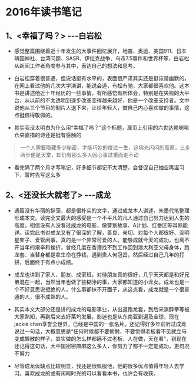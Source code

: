 # 2016年读书笔记

## 1、<幸福了吗？>	   ---白岩松

- 感觉整篇围绕着近十年发生的大事件回忆展开，地震、奥运、美国911、日本靖国神社、台湾问题、SASR、伊拉克战争、乌市7.5事件和世界杯等，白岩松从新闻工作者角度参与其中，表达自己的想法和思考。

- 白岩松穿着很普通，但说话挺有水平的，表面很严肃其实还是挺诙谐幽默的，在网上看过他的几次大学演讲，能说会道，有松有驰，大家都很喜欢他。这本书是讲述他近十年经历的一些事情，有所感悟有所体会，特别是在央视的大平台，从以前的不太透明到逐步改革变得越来越好，他是一个改革支持者。文中说他从三个节目的制片人退下来，让给年轻人，做自己内心喜欢做的事情，这点挺值得敬佩的。

- 其实我没太明白为什么用“幸福了吗？”这个标题，扉页上引用的六世达赖喇嘛仓央嘉措的诗还是挺有感触的

> 一个人需要隐藏多少秘密，才能巧妙的度过一生，这佛光闪闪的高原，三步两步便是天堂，却仍有那么多人因心事过重而走不动

- 看完隔了两个月才写笔记，好多细节都记不太清楚，会督促自己抽空再温习下，暂时先写这么多

## 2、<还没长大就老了> ---成龙

 - 通篇没有华丽的辞藻，都是很朴实的文字，通过成龙本人讲述，朱墨代笔整理形成本文。读完全文最大的感受是一个不平凡的凡人通过自己努力达到人生的高度，相信没有人没看过成龙的电影，像警察故事、A计划、红番区等耳熟能详。读完此书对成龙又有了很深的了解，善良、亲切、对每个人都很好、没明星架子、爱管闲事，真的是一个非常可爱的人。能够成就今天的成功，也离不开当年的艰辛和挫折，曾经几度在香港找不到工作回到澳大利亚父母身体，跑龙套、当替身都是拿生命在挣钱，遇到贵人何冠昌，然后经过自己几年的打拼，后面终于有点小成绩。
 
 - 成龙也讲到了家人、朋友、成家班，对待朋友真的很好，几乎天天都是和好兄弟混在一起，当然当年也做了些糊涂的事，大家都知道的小龙女。成龙也是一个不好意思说拒绝的人，什么事都抹不开面子，从这点看，成龙就是一个很普通的人，很不成熟的人。
 
-  其实本文大部分还是讲的成龙的电影事业，从出道跑龙套，到后来演醉拳等被大家熟知，再到后来去好莱坞发展，影迷也是从东南亚到遍及全球，现在jackie chen享誉全世界，已经是中国的一张名片。还记得好多年前听过成龙说过一句话，大概意思是“任何时候都不要偷懒，不要觉得老板看不见就立马变成懒散的样子，其实做的怎么样都瞒不过老板，人在做，天在看”，到现在还记得这句话，大中国密密麻麻这么多人，你努力了都不一定能成功，更何况不努力
  
-  尽管成龙优缺点比较明显，我还是很佩服他，他的很多优点值得年轻人去学习。喜欢成龙的或有闲暇时光的可以看看本书，也许会有收获。
